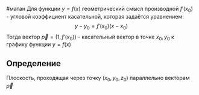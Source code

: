 #матан 
Для функции $y = f(x)$ геометрический смысл производной $f'(x_0)$ - угловой коэффициент касательной, которая задаётся уравнением: $$y - y_0 = f'(x_0) (x - x_0)$$
Тогда вектор $\vec{p} = (1, f'(x_0))$ - касательный вектор в точке $x_0, y_0$ к графику функции $y = f(x)$

## Определение
Плоскость, проходящая через точку $(x_0, y_0, z_0)$ параллельно векторам $\vec{p}$
